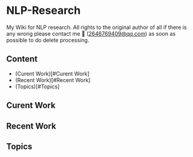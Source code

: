 # NLP-Research
My Wiki for NLP research. All rights to the original author of all if there is any wrong please contact me 📂 (2646769409@qq.com) as soon as possible to do delete processing.

## Content
- (Curent Work)[#Curent Work]
- (Recent Work)[#Recent Work]
- (Topics)[#Topics]

## Curent Work

## Recent Work

## Topics


